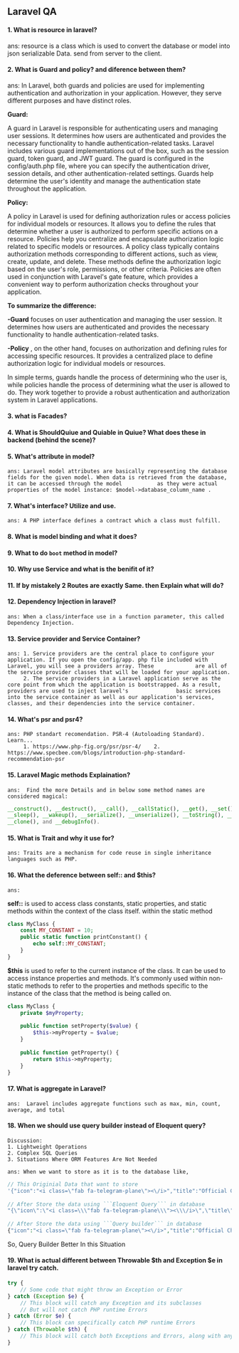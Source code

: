 ## Laravel QA
#### 1. What is resource in laravel?
  ans: resource is a class which is used to convert the database or model into json serializable Data. send from server to the client.
#### 2. What is Guard and policy? and diference between them?
  ans: In Laravel, both guards and policies are used for implementing authentication and authorization in your application. However, they serve different purposes and have distinct roles.

  __Guard:__
  
  A guard in Laravel is responsible for authenticating users and managing user sessions. It determines how users are authenticated and provides the necessary functionality to handle authentication-related tasks. Laravel includes various guard implementations out of the box, such as the session guard, token guard, and JWT guard.
  The guard is configured in the config/auth.php file, where you can specify the authentication driver, session details, and other authentication-related settings. Guards help determine the user's identity and manage the authentication state throughout the application.

  __Policy:__
  
  A policy in Laravel is used for defining authorization rules or access policies for individual models or resources. It allows you to define the rules that determine whether a user is authorized to perform specific actions on a resource. Policies help you centralize and encapsulate authorization logic related to specific models or resources.
  A policy class typically contains authorization methods corresponding to different actions, such as view, create, update, and delete. These methods define the authorization logic based on the user's role, permissions, or other criteria. Policies are often used in conjunction with Laravel's gate feature, which provides a convenient way to perform authorization checks throughout your application.

  __To summarize the difference:__

  __-Guard__ focuses on user authentication and managing the user session. It determines how users are authenticated and provides the       necessary functionality to handle authentication-related tasks.
  
  __-Policy__ , on the other hand, focuses on authorization and defining rules for accessing specific resources. It provides a               centralized place to define authorization logic for individual models or resources.

  In simple terms, guards handle the process of determining who the user is, while policies handle the process of determining what the user is allowed to do. They work together to provide a robust authentication and authorization system in Laravel applications.
#### 3. what is Facades?
#### 4. What is ShouldQuiue and Quiable in Quiue? What does these in backend (behind the scene)?
#### 5. What's attribute in model?
    ans: Laravel model attributes are basically representing the database fields for the given model. When data is retrieved from the database, it can be accessed through the model           as they were actual properties of the model instance: $model->database_column_name .
#### 7. What's interface? Utilize and use.
    ans: A PHP interface defines a contract which a class must fulfill.
#### 8. What is model binding and what it does?
#### 9. What to do `boot` method in model?
#### 10. Why use Service and what is the benifit of it?
#### 11. If by mistakely 2 Routes are exactly Same. then Explain what will do?
#### 12. Dependency Injection in laravel?
    ans: When a class/interface use in a function parameter, this called Dependency Injection.
#### 13. Service provider and Service Container?
    ans: 1. Service providers are the central place to configure your application. If you open the config/app. php file included with Laravel, you will see a providers array. These             are all of the service provider classes that will be loaded for your application.
         2. The service providers in a Laravel application serve as the core point from which the application is bootstrapped. As a result, providers are used to inject laravel's               basic services into the service container as well as our application's services, classes, and their dependencies into the service container.
#### 14. What's psr and psr4?
    ans: PHP standart recomendation. PSR-4 (Autoloading Standard).  Learn...
         1. https://www.php-fig.org/psr/psr-4/    2. https://www.specbee.com/blogs/introduction-php-standard-recommendation-psr
#### 15. Laravel Magic methods Explaination?
    ans:  Find the more Details and in below some method names are considered magical: 
```php
__construct(), __destruct(), __call(), __callStatic(), __get(), __set(), __isset(), __unset(),
__sleep(), __wakeup(), __serialize(), __unserialize(), __toString(), __invoke(), __set_state(),
__clone(), and __debugInfo().
```
#### 15. What is Trait and why it use for?
    ans: Traits are a mechanism for code reuse in single inheritance languages such as PHP.
#### 16. What the deference between self:: and $this?
    ans: 
  __self::__ is used to access class constants, static properties, and static methods within the context of the class itself. within the static method
```php
class MyClass {
    const MY_CONSTANT = 10;
    public static function printConstant() {
        echo self::MY_CONSTANT;
    }
}
```

   __$this__ is used to refer to the current instance of the class. It can be used to access instance properties and methods. It's commonly used within non-static methods to refer        to the properties and methods specific to the instance of the class that the method is being called on.
```php
class MyClass {
    private $myProperty;
    
    public function setProperty($value) {
        $this->myProperty = $value;
    }
    
    public function getProperty() {
        return $this->myProperty;
    }
}
```
#### 17. What is aggregate in Laravel?
    ans:  Laravel includes aggregate functions such as max, min, count, average, and total

#### 18. When we should use query builder instead of Eloquent query?
    Discussion: 
    1. Lightweight Operations
    2. Complex SQL Queries
    3. Situations Where ORM Features Are Not Needed
    
    ans: When we want to store as it is to the database like,
 ```php   
// This Originial Data that want to store
'{"icon":"<i class=\"fab fa-telegram-plane\"><\/i>","title":"Official Channel","content":"https:\/\/t.me\/fxtraderswide"}'
  
// After Store the data using ```Eloquent Query``` in database
"{\"icon\":\"<i class=\\\"fab fa-telegram-plane\\\"><\\\/i>\",\"title\":\"Official Channel\",\"content\":\"https:\\\/\\\/t.me\\\/fxtraderswide\"}"
  
// After Store the data using ```Query builder``` in database
{"icon":"<i class=\"fab fa-telegram-plane\"><\/i>","title":"Official Channel","content":"https:\/\/t.me\/fxtraderswide"}
```
  So, Query Builder Better In this Situation


#### 19. What is actual different between Throwable $th and Exception $e in laravel try catch.
```php
try {
    // Some code that might throw an Exception or Error
} catch (Exception $e) {
    // This block will catch any Exception and its subclasses
    // But will not catch PHP runtime Errors
} catch (Error $e) {
    // This block can specifically catch PHP runtime Errors
} catch (Throwable $th) {
    // This block will catch both Exceptions and Errors, along with any other Throwable
}
```
